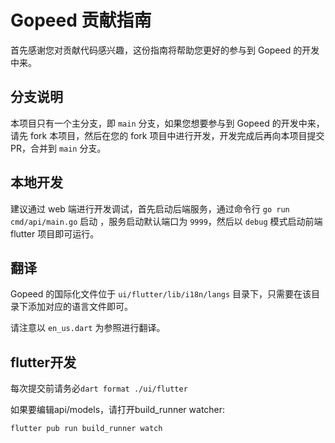 # Gopeed 贡献指南

首先感谢您对贡献代码感兴趣，这份指南将帮助您更好的参与到 Gopeed 的开发中来。

## 分支说明

本项目只有一个主分支，即 `main` 分支，如果您想要参与到 Gopeed 的开发中来，请先 fork 本项目，然后在您的 fork 项目中进行开发，开发完成后再向本项目提交
PR，合并到 `main` 分支。

## 本地开发

建议通过 web 端进行开发调试，首先启动后端服务，通过命令行 `go run cmd/api/main.go` 启动 ，服务启动默认端口为 `9999`，然后以 `debug` 模式启动前端
flutter 项目即可运行。

## 翻译
 
Gopeed 的国际化文件位于 `ui/flutter/lib/i18n/langs` 目录下，只需要在该目录下添加对应的语言文件即可。

请注意以 `en_us.dart` 为参照进行翻译。

## flutter开发

每次提交前请务必`dart format ./ui/flutter`

如果要编辑api/models，请打开build_runner watcher:

```
flutter pub run build_runner watch
```

